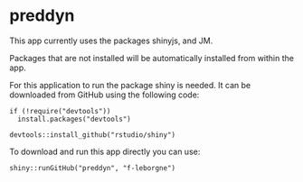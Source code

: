 # preddyn

This app currently uses the packages shinyjs, and JM.

Packages that are not installed will be automatically installed from within the app.

For this application to run the package shiny is needed. It can be downloaded from GitHub using the following code:

```{r}
if (!require("devtools"))
  install.packages("devtools")

devtools::install_github("rstudio/shiny")
```
To download and run this app directly you can use:
```{r}
shiny::runGitHub("preddyn", "f-leborgne")
```
